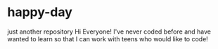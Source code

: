 # happy-day
just another repository
Hi Everyone!  I've never coded before and have wanted to learn so that I can work with teens who would like to code!
